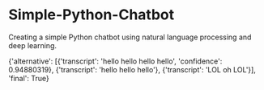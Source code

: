 # Simple-Python-Chatbot

Creating a simple Python chatbot using natural language processing and deep learning.

{'alternative': [{'transcript': 'hello hello hello hello', 'confidence': 0.94880319}, {'transcript': 'hello hello hello'}, {'transcript': 'LOL oh LOL'}], 'final': True}